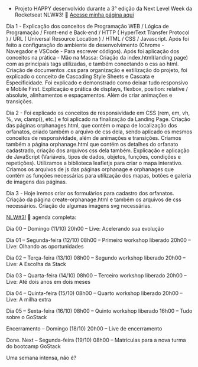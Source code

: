 
* Projeto HAPPY desenvolvido durante a 3° edição da Next Level Week da Rocketseat NLW#3! :rocket:
<a href="https://danianith.github.io/nlw3/index.html">Acesse minha página aqui</a>

Dia 1 - Explicação dos conceitos de Programação WEB / Lógica de Programação / Front-end e Back-end / HTTP ( HyperText Transfer Protocol ) / URL ( Universal Resource Location ) / HTML / CSS / Javascript. 
Após foi  feito a configuração do ambiente de desenvolvimento (Chrome - Navegador e VSCode - Para escrever códigos).
Após foi aplicação dos conceitos na prática - Mão na Massa:
Criação da index.html(landing page) com as principais tags utilizadas, e também conectando o css ao html. Criação de documentos .css para organização e estilização do projeto, foi explicado o conceito de Cascading Style Sheets e Cascata e Especificidade. Foi explicado e demonstrado como deixar tudo responsivo e Mobile First. Explicação e prática de displays, flexbox, position: relative / absolute, alinhamentos e espaçamentos. Além de criar animações e transições.


Dia 2 - Foi explicado os conceitos de responsividade em CSS (rem, em, vh, %, vw, clamp(), etc.) e foi aplicado na finalização da Landing Page.
Criação das páginas orphanages.html, que contém o mapa de localização dos orfanatos, criado também o arquivo de css dela, sendo aplicado os mesmos conceitos de responsividade, além de animações e transições. Criamos também a página orphanage.html que contém os detalhes do orfanato cadastrado, criação dos arquivos css dela também.
Explicação e aplicação de JavaScript (Variáveis, tipos de dados, objetos, funções, condições e repetições). Utilizamos a biblioteca leafletjs para criar o mapa interativo. Criamos os arquivos de js das páginas orphanage e orphanages que contém as funções necessárias para utilização dos mapas, botões e galeria de imagens das páginas.

Dia 3 - Hoje iremos criar os formulários para cadastro dos orfanatos. Criação da página create-orphanage.html e também os arquivos de css necessários. Criação de algumas imagens svg necessárias.


<a href="https://nextlevelweek.com">NLW#3!</a> :rocket: agenda completa:

Dia 00 – Domingo (11/10)
20h00 – Live: Acelerando sua evolução

Dia 01 – Segunda-feira (12/10)
08h00 – Primeiro workshop liberado
20h00 – Live: Olhando as oportunidades

Dia 02 – Terça-feira (13/10)
08h00 – Segundo workshop liberado
20h00 – Live: A Escolha da Stack

Dia 03 – Quarta-feira (14/10)
08h00 – Terceiro workshop liberado
20h00 – Live: Até dois anos em dois meses

Dia 04 – Quinta-feira (15/10)
08h00 – Quarto workshop liberado
20h00 – Live: A milha extra

Dia 05 – Sexta-feira (16/10)
08h00 – Quinto workshop liberado
16h00 – Tudo sobre o GoStack

Encerramento – Domingo (18/10)
20h00 – Live de encerramento

Done. Next – Segunda-feira (19/10)
08h00 – Matrículas para a nova turma do bootcamp GoStack

Uma semana intensa, não é?
